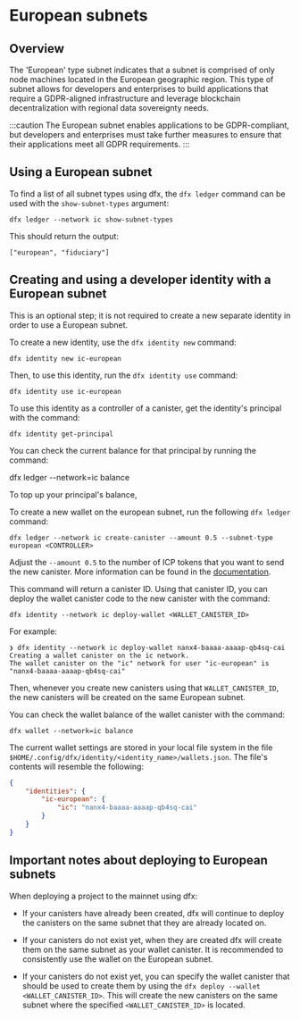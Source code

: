 # European subnets

## Overview

The 'European' type subnet indicates that a subnet is comprised of only node machines located in the European geographic region. This type of subnet allows for developers and enterprises to build applications that require a GDPR-aligned infrastructure and leverage blockchain decentralization with regional data sovereignty needs.

:::caution
The European subnet enables applications to be GDPR-compliant, but developers and enterprises must take further measures to ensure that their applications meet all GDPR requirements.
:::

## Using a European subnet

To find a list of all subnet types using dfx, the `dfx ledger` command can be used with the `show-subnet-types` argument:

```
dfx ledger --network ic show-subnet-types
```

This should return the output:

```
["european", "fiduciary"]
```

## Creating and using a developer identity with a European subnet

This is an optional step; it is not required to create a new separate identity in order to use a European subnet.

To create a new identity, use the `dfx identity new` command:

```
dfx identity new ic-european
```

Then, to use this identity, run the `dfx identity use` command:

```
dfx identity use ic-european
```

To use this identity as a controller of a canister, get the identity's principal with the command:

```
dfx identity get-principal
```

You can check the current balance for that principal by running the command:

dfx ledger --network=ic balance

To top up your principal's balance, 

To create a new wallet on the european subnet, run the following `dfx ledger` command:

```
dfx ledger --network ic create-canister --amount 0.5 --subnet-type european <CONTROLLER>
```

Adjust the `--amount 0.5` to the number of ICP tokens that you want to send the new canister. More information can be found in the [documentation](/docs/current/references/cli-reference/dfx-ledger/#options). 

This command will return a canister ID. Using that canister ID, you can deploy the wallet canister code to the new canister with the command:

```
dfx identity --network ic deploy-wallet <WALLET_CANISTER_ID>
```

For example:

```
❯ dfx identity --network ic deploy-wallet nanx4-baaaa-aaaap-qb4sq-cai
Creating a wallet canister on the ic network.
The wallet canister on the "ic" network for user "ic-european" is "nanx4-baaaa-aaaap-qb4sq-cai"
```

Then, whenever you create new canisters using that `WALLET_CANISTER_ID`, the new canisters will be created on the same European subnet.

You can check the wallet balance of the wallet canister with the command:

```
dfx wallet --network=ic balance
```

The current wallet settings are stored in your local file system in the file `$HOME/.config/dfx/identity/<identity_name>/wallets.json`. The file's contents will resemble the following:

```json
{
    "identities": {
        "ic-european": {
            "ic": "nanx4-baaaa-aaaap-qb4sq-cai"
        }
    }
}
```

## Important notes about deploying to European subnets

When deploying a project to the mainnet using dfx:

- If your canisters have already been created, dfx will continue to deploy the canisters on the same subnet that they are already located on.

- If your canisters do not exist yet, when they are created dfx will create them on the same subnet as your wallet canister. It is recommended to consistently use the wallet on the European subnet. 

- If your canisters do not exist yet, you can specify the wallet canister that should be used to create them by using the `dfx deploy --wallet <WALLET_CANISTER_ID>`. This will create the new canisters on the same subnet where the specified `<WALLET_CANISTER_ID>` is located.